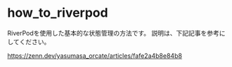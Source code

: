 # how_to_riverpod

RiverPodを使用した基本的な状態管理の方法です。
説明は、下記記事を参考にしてください。

https://zenn.dev/yasumasa_orcate/articles/fafe2a4b8e84b8